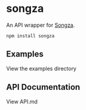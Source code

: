 # songza

An API wrapper for [Songza](http://songza.com/).

```
npm install songza
```

## Examples

View the examples directory

## API Documentation

View API.md
